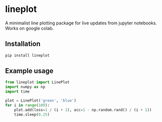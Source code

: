 # lineplot

A minimalist line plotting package for live updates from jupyter notebooks. Works on google colab.

## Installation

```bash
pip install lineplot
```

## Example usage

```python
from lineplot import LinePlot
import numpy as np
import time

plot = LinePlot('green', 'blue')
for i in range(100):
    plot.add(loss=1 / (i + 1), acc=1 - np.random.rand() / (i + 1))
    time.sleep(0.25)
```
